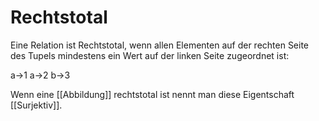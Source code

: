 # Rechtstotal
Eine Relation ist Rechtstotal, wenn allen Elementen auf der rechten Seite des Tupels mindestens ein Wert auf der linken Seite zugeordnet ist:

a->1
a->2
b->3

Wenn eine [[Abbildung]] rechtstotal ist nennt man diese Eigentschaft [[Surjektiv]].